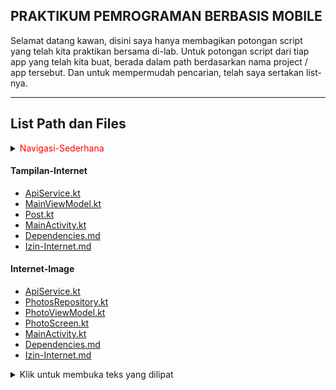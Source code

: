 ## PRAKTIKUM PEMROGRAMAN BERBASIS MOBILE

Selamat datang kawan,  disini saya hanya membagikan potongan script yang telah kita praktikan bersama di-lab. Untuk potongan script dari tiap app yang telah kita buat, berada dalam path berdasarkan nama project / app tersebut. Dan untuk mempermudah pencarian, telah saya sertakan list-nya.  

<hr>


<h2>List Path dan Files</h2>

<details>
  <summary><font color="red"> Navigasi-Sederhana</font></summary>  <br>
  <ul>
    <li><a href="Navigasi-Sederhana/MainScreen.kt">MainScreen.kt</a></li>
    <li><a href="Navigasi-Sederhana/SecondScreen.kt">SecondScreen.kt</a></li>
    <li><a href="Navigasi-Sederhana/ThirdScreen.kt">ThirdScreen.kt</a></li>
    <li><a href="Navigasi-Sederhana/MainActivity.kt">MainActivity.kt</a></li>
    <li><a href="Navigasi-Sederhana/Dependencies.md">Dependencies.md</a></li>
  </ul>  
</details>

<h4>Tampilan-Internet</h4>
<ul>
  <li><a href="Tampilan-Internet/ApiService.kt">ApiService.kt</a></li>
  <li><a href="Tampilan-Internet/MainViewModel.kt">MainViewModel.kt</a></li>
  <li><a href="Tampilan-Internet/Post.kt">Post.kt</a></li>
  <li><a href="Tampilan-Internet/MainActivity.kt">MainActivity.kt</a></li>
  <li><a href="Tampilan-Internet/Dependencies.md">Dependencies.md</a></li>
  <li><a href="Tampilan-Internet/Izin-Internet.md">Izin-Internet.md</a></li>
</ul>

<h4>Internet-Image</h4>
<ul>
  <li><a href="Internet-Image/ApiService.kt">ApiService.kt</a></li>
  <li><a href="Internet-Image/PhotosRepository.kt">PhotosRepository.kt</a></li>
  <li><a href="Internet-Image/PhotoViewModel.kt">PhotoViewModel.kt</a></li>
  <li><a href="Internet-Image/PhotoScreen.kt">PhotoScreen.kt</a></li>
  <li><a href="Internet-Image/MainActivity.kt">MainActivity.kt</a></li>
  <li><a href="Internet-Image/Dependencies.md">Dependencies.md</a></li>
  <li><a href="Internet-Image/Izin-Internet.md">Izin-Internet.md</a></li>
</ul>


<details>
  <summary>Klik untuk membuka teks yang dilipat</summary>
  
  Ini adalah teks yang dapat dilipat. Anda dapat memasukkan apa saja di sini, termasuk teks, gambar, atau bahkan kode.

  ```python
  print("Hello, World!")
